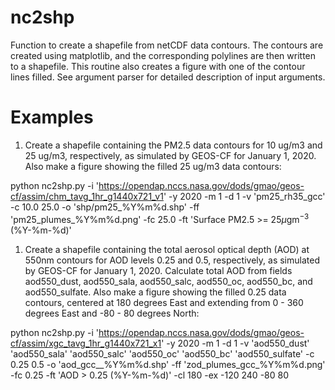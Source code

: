 # nc2shp
Function to create a shapefile from netCDF data contours. The contours are created using matplotlib, and the corresponding polylines are then written to a shapefile. This routine also creates a figure with one of the contour lines filled. See argument parser for detailed description of input arguments.

# Examples

1. Create a shapefile containing the PM2.5 data contours for 10 ug/m3 and 25 ug/m3, respectively, as simulated by GEOS-CF for January 1, 2020. Also make a figure showing the filled 25 ug/m3 data contours:

  python nc2shp.py -i 'https://opendap.nccs.nasa.gov/dods/gmao/geos-cf/assim/chm_tavg_1hr_g1440x721_v1' -y 2020 -m 1 -d 1 -v 'pm25_rh35_gcc' -c 10.0 25.0 -o 'shp/pm25_%Y%m%d.shp' -ff 'pm25_plumes_%Y%m%d.png' -fc 25.0 -ft 'Surface PM2.5 >= 25$\mu$gm$^{-3}$ (%Y-%m-%d)'

1. Create a shapefile containing the total aerosol optical depth (AOD) at 550nm contours for AOD levels 0.25 and 0.5, respectively, as simulated by GEOS-CF for January 1, 2020. Calculate total AOD from fields aod550_dust, aod550_sala, aod550_salc, aod550_oc, aod550_bc, and aod550_sulfate. Also make a figure showing the filled 0.25 data contours, centered at 180 degrees East and extending from 0 - 360 degrees East and -80 - 80 degrees North:

  python nc2shp.py -i 'https://opendap.nccs.nasa.gov/dods/gmao/geos-cf/assim/xgc_tavg_1hr_g1440x721_x1' -y 2020 -m 1 -d 1 -v 'aod550_dust' 'aod550_sala' 'aod550_salc' 'aod550_oc' 'aod550_bc' 'aod550_sulfate' -c 0.25 0.5 -o 'aod_gcc__%Y%m%d.shp' -ff 'zod_plumes_gcc_%Y%m%d.png' -fc 0.25 -ft 'AOD > 0.25 (%Y-%m-%d)' -cl 180 -ex -120 240 -80 80
